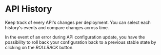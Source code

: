 # API History

Keep track of every API's changes per deployment. 
You can select each history's events and compare changes across time. 

In the event of an error during API configuration update, 
you have the possibility to roll back your configuration back to a previous stable state by clicking on the *ROLLBACK* button. 

